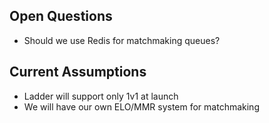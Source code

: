 ## Open Questions

- Should we use Redis for matchmaking queues?

## Current Assumptions

- Ladder will support only 1v1 at launch
- We will have our own ELO/MMR system for matchmaking
